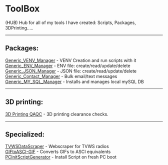 # ToolBox
(HUB) Hub for all of my tools I have created: Scripts, Packages, 3DPrinting.....

-----
## Packages:
[Generic_VENV_Manager](https://github.com/StevenNaliwajka/Generic_VENV_Manger) - VENV Creation and run scripts with it  
[Generic_ENV_Manager](https://github.com/StevenNaliwajka/Generic_ENV_Manager) - ENV file: create/read/update/delete  
[Generic_JSON_Manager](https://github.com/StevenNaliwajka/Generic_JSON_Manager) - JSON file: create/read/update/delete  
[Generic_Contact_Manager](https://github.com/StevenNaliwajka/Generic_Contact_Manager) - Bulk email/text messages  
[Generic_MY_SQL_Manager](https://github.com/StevenNaliwajka/Generic_MY_SQL_Manager) - Installs and manages local mySQL DB

-----
## 3D printing:
[3D Printing QAQC](https://github.com/StevenNaliwajka/3DPrintingQAQC) - 3D printing clearance checks.

-----
## Specialized:
[TVWSDataScraper](https://github.com/StevenNaliwajka/TVWSDataScraper) - Webscraper for TVWS radios  
[GIFtoASCI-GIF](https://github.com/StevenNaliwajka/GIFtoASCI-GIF) - Converts GIFs to ASCI equivalents  
[PCInitScriptGenerator](https://github.com/StevenNaliwajka/PCInitScriptGenerator) - Install Script on fresh PC boot
